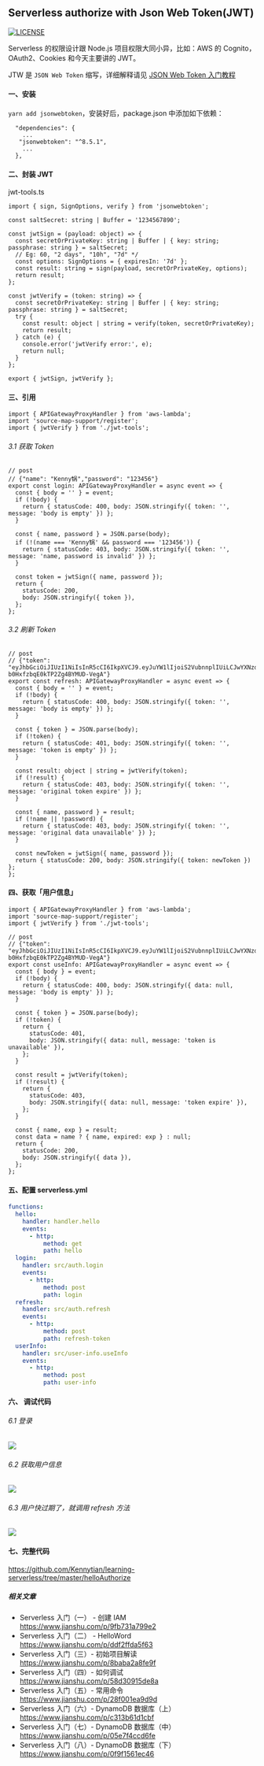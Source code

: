 ## Serverless authorize with Json Web Token(JWT) 

[![LICENSE](https://img.shields.io/badge/license-Anti%20996-blue.svg)](https://github.com/996icu/996.ICU/blob/master/LICENSE)

Serverless 的权限设计跟 Node.js 项目权限大同小异，比如：AWS 的 Cognito，OAuth2、Cookies 和今天主要讲的 JWT。

JTW 是 `JSON Web Token` 缩写，详细解释请见 [JSON Web Token 入门教程](http://www.ruanyifeng.com/blog/2018/07/json_web_token-tutorial.html)

#### 一、安装
`yarn add jsonwebtoken`，安装好后，package.json 中添加如下依赖：
```
  "dependencies": {
    ...
   "jsonwebtoken": "^8.5.1",
    ...
  },

```

#### 二、封装 JWT
jwt-tools.ts
```
import { sign, SignOptions, verify } from 'jsonwebtoken';

const saltSecret: string | Buffer = '1234567890';

const jwtSign = (payload: object) => {
  const secretOrPrivateKey: string | Buffer | { key: string; passphrase: string } = saltSecret;
  // Eg: 60, "2 days", "10h", "7d" */
  const options: SignOptions = { expiresIn: '7d' };
  const result: string = sign(payload, secretOrPrivateKey, options);
  return result;
};

const jwtVerify = (token: string) => {
  const secretOrPrivateKey: string | Buffer | { key: string; passphrase: string } = saltSecret;
  try {
    const result: object | string = verify(token, secretOrPrivateKey);
    return result;
  } catch (e) {
    console.error('jwtVerify error:', e);
    return null;
  }
};

export { jwtSign, jwtVerify };

```

#### 三、引用

```
import { APIGatewayProxyHandler } from 'aws-lambda';
import 'source-map-support/register';
import { jwtVerify } from './jwt-tools';
```

###### 3.1 获取 Token
```
// post
// {"name": "Kenny锅","password": "123456"}
export const login: APIGatewayProxyHandler = async event => {
  const { body = '' } = event;
  if (!body) {
    return { statusCode: 400, body: JSON.stringify({ token: '', message: 'body is empty' }) };
  }

  const { name, password } = JSON.parse(body);
  if (!(name === 'Kenny锅' && password === '123456')) {
    return { statusCode: 403, body: JSON.stringify({ token: '', message: 'name, password is invalid' }) };
  }

  const token = jwtSign({ name, password });
  return {
    statusCode: 200,
    body: JSON.stringify({ token }),
  };
};
```
###### 3.2  刷新 Token
```
// post
// {"token": "eyJhbGciOiJIUzI1NiIsInR5cCI6IkpXVCJ9.eyJuYW1lIjoiS2VubnnplIUiLCJwYXNzd29yZCI6IjEyMzQ1NiIsImlhdCI6MTU1NDYzNDA4MywiZXhwIjoxNTU1MjM4ODgzfQ.5cAjWkM39t5XbWX-b0HxfzbqE0kTP2Zg4BYMUD-VegA"}
export const refresh: APIGatewayProxyHandler = async event => {
  const { body = '' } = event;
  if (!body) {
    return { statusCode: 400, body: JSON.stringify({ token: '', message: 'body is empty' }) };
  }

  const { token } = JSON.parse(body);
  if (!token) {
    return { statusCode: 401, body: JSON.stringify({ token: '', message: 'token is empty' }) };
  }

  const result: object | string = jwtVerify(token);
  if (!result) {
    return { statusCode: 403, body: JSON.stringify({ token: '', message: 'original token expire' }) };
  }

  const { name, password } = result;
  if (!name || !password) {
    return { statusCode: 403, body: JSON.stringify({ token: '', message: 'original data unavailable' }) };
  }

  const newToken = jwtSign({ name, password });
  return { statusCode: 200, body: JSON.stringify({ token: newToken }) };
};
```

#### 四、获取「用户信息」

```
import { APIGatewayProxyHandler } from 'aws-lambda';
import 'source-map-support/register';
import { jwtVerify } from './jwt-tools';

// post
// {"token": "eyJhbGciOiJIUzI1NiIsInR5cCI6IkpXVCJ9.eyJuYW1lIjoiS2VubnnplIUiLCJwYXNzd29yZCI6IjEyMzQ1NiIsImlhdCI6MTU1NDYzNDA4MywiZXhwIjoxNTU1MjM4ODgzfQ.5cAjWkM39t5XbWX-b0HxfzbqE0kTP2Zg4BYMUD-VegA"}
export const useInfo: APIGatewayProxyHandler = async event => {
  const { body } = event;
  if (!body) {
    return { statusCode: 400, body: JSON.stringify({ data: null, message: 'body is empty' }) };
  }

  const { token } = JSON.parse(body);
  if (!token) {
    return {
      statusCode: 401,
      body: JSON.stringify({ data: null, message: 'token is unavailable' }),
    };
  }

  const result = jwtVerify(token);
  if (!result) {
    return {
      statusCode: 403,
      body: JSON.stringify({ data: null, message: 'token expire' }),
    };
  }

  const { name, exp } = result;
  const data = name ? { name, expired: exp } : null;
  return {
    statusCode: 200,
    body: JSON.stringify({ data }),
  };
};

```

#### 五、配置 serverless.yml
```yml
functions:
  hello:
    handler: handler.hello
    events:
      - http:
          method: get
          path: hello
  login:
    handler: src/auth.login
    events:
      - http:
          method: post
          path: login
  refresh:
    handler: src/auth.refresh
    events:
      - http:
          method: post
          path: refresh-token
  userInfo:
    handler: src/user-info.useInfo
    events:
      - http:
          method: post
          path: user-info
```
#### 六、 调试代码
###### 6.1 登录

![](https://upload-images.jianshu.io/upload_images/16119129-b2496aef897ff580.png?imageMogr2/auto-orient/strip%7CimageView2/2/w/1240)

###### 6.2 获取用户信息

![](https://upload-images.jianshu.io/upload_images/16119129-f7fb1aff82a0e6a1.png?imageMogr2/auto-orient/strip%7CimageView2/2/w/1240)

###### 6.3 用户快过期了，就调用 refresh 方法

![](https://upload-images.jianshu.io/upload_images/16119129-4f8d9f2d0b2d0abc.png?imageMogr2/auto-orient/strip%7CimageView2/2/w/1240)

#### 七、完整代码
https://github.com/Kennytian/learning-serverless/tree/master/helloAuthorize

#####  相关文章
- Serverless 入门（一） - 创建 IAM https://www.jianshu.com/p/9fb731a799e2
- Serverless 入门（二） - HelloWord https://www.jianshu.com/p/ddf2ffda5f63
- Serverless 入门（三）- 初始项目解读 https://www.jianshu.com/p/8baba2a8fe9f
- Serverless 入门（四）- 如何调试 https://www.jianshu.com/p/58d30915de8a
- Serverless 入门（五）- 常用命令 https://www.jianshu.com/p/28f001ea9d9d
- Serverless 入门（六）- DynamoDB 数据库（上） https://www.jianshu.com/p/c313b61d1cbf
- Serverless 入门（七）- DynamoDB 数据库（中） https://www.jianshu.com/p/05e7f4ccd6fe
- Serverless 入门（八）- DynamoDB 数据库（下） https://www.jianshu.com/p/0f9f1561ec46



